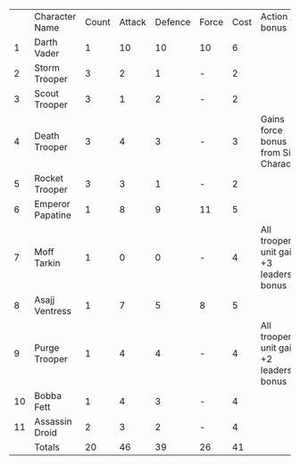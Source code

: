 |     |     |     |     |     |     |     |     |
| --- | --- | --- | --- | --- | --- | --- | --- |
|     | Character Name | Count | Attack | Defence | Force | Cost | Action / bonus |
| 1   | Darth Vader | 1   | 10  | 10  | 10  | 6   |     |
| 2   | Storm Trooper | 3   | 2   | 1   | -   | 2   |     |
| 3   | Scout Trooper | 3   | 1   | 2   | -   | 2   |     |
| 4   | Death Trooper | 3   | 4   | 3   | -   | 3   | Gains force bonus from Sith Characters |
| 5   | Rocket Trooper | 3   | 3   | 1   | -   | 2   |     |
| 6   | Emperor Papatine | 1   | 8   | 9   | 11  | 5   |     |
| 7   | Moff Tarkin | 1   | 0   | 0   | -   | 4   | All troopers in unit gain +3 leadership bonus |
| 8   | Asajj Ventress | 1   | 7   | 5   | 8   | 5   |     |
| 9   | Purge Trooper | 1   | 4   | 4   | -   | 4   | All troopers in unit gain +2 leadership bonus |
| 10  | Bobba Fett | 1   | 4   | 3   | -   | 4   |     |
| 11  | Assassin Droid | 2   | 3   | 2   | -   | 4   |     |
|     | Totals | 20  | 46  | 39  | 26  | 41  |     |